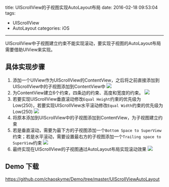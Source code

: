 title: UIScrollView的子视图实现AutoLayout布局
date: 2016-02-18 09:53:04
tags:
- UIScrollView
- AutoLayout
categories: iOS
---
UIScrollView中子视图建立约束不能实现滚动，要实现子视图的AutoLayout布局需要借助UIView来实现。

## 具体实现步骤
1. 添加一个UIView作为UIScrollView的ContentView，之后将之前直接添加到UIScrollView中的子视图添加到ContentView中
![](/images/Snip20160218_2.png)
2. 为ContentView建立6个约束，四条边的约束、高度和宽度的约束。
![](/images/Snip20160218_4.png)
3. 若要实现UIScrollView垂直滚动修改`Equal Height`约束的优先级为Low(250)，若要实现UIScrollView水平滚动修改`Equal Width`约束的优先级为Low(250)
![](/images/Snip20160218_5.png)
4. 将原本添加到UIScrollView中的子视图添加到ContentView，为子视图建立约束
5. 若是垂直滚动，需要为最下方的子视图添加一个`Bottom Space to SuperView`约束；若是水平滚动，需要设置最右方的子视图添加一个`Trailing space to SuperView`约束
![](/images/Snip20160218_6.png)
6. 最终实现在UIScrollView的子视图通过AutoLayout布局实现滚动效果
![](/images/UIScrollViewAutoLayout.gif)

## Demo 下载
<https://github.com/chaoskyme/Demo/tree/master/UIScrollViewAutoLayout>
